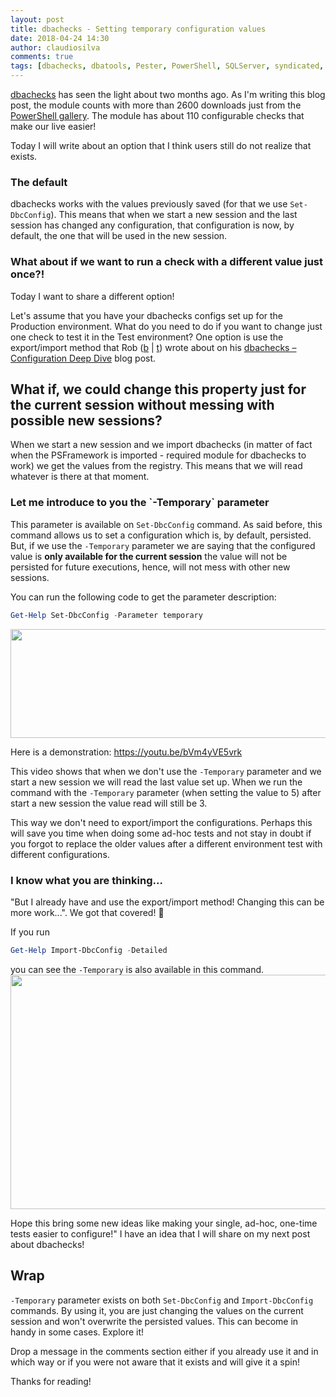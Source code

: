 ```yaml
---
layout: post
title: dbachecks - Setting temporary configuration values
date: 2018-04-24 14:30
author: claudiosilva
comments: true
tags: [dbachecks, dbatools, Pester, PowerShell, SQLServer, syndicated, temporary configuration]
---
```

<a href="https://dbachecks.io">dbachecks</a> has seen the light about two months ago. As I'm writing this blog post, the module counts with more than 2600 downloads just from the <a href="https://www.powershellgallery.com/packages/dbachecks">PowerShell gallery</a>.
The module has about 110 configurable checks that make our live easier!

Today I will write about an option that I think users still do not realize that exists.

<h3>The default</h3>

dbachecks works with the values previously saved (for that we use `Set-DbcConfig`). This means that when we start a new session and the last session has changed any configuration, that configuration is now, by default, the one that will be used in the new session.

<h3>What about if we want to run a check with a different value just once?!</h3>

Today I want to share a different option!

Let's assume that you have your dbachecks configs set up for the Production environment. What do you need to do if you want to change just one check to test it in the Test environment?
One option is use the export/import method that Rob (<a href="https://sqldbawithabeard.com/">b</a> \| <a href="https://twitter.com/sqldbawithbeard">t</a>) wrote about on his <a href="https://sqldbawithabeard.com/2018/02/22/dbachecks-configuration-deep-dive/">dbachecks – Configuration Deep Dive</a> blog post.

<h2>What if, we could change this property just for the current session without messing with possible new sessions?</h2>

When we start a new session and we import dbachecks (in matter of fact when the PSFramework is imported - required module for dbachecks to work) we get the values from the registry. This means that we will read whatever is there at that moment.

<h3>Let me introduce to you the `-Temporary` parameter</h3>

This parameter is available on `Set-DbcConfig` command. As said before, this command allows us to set a configuration which is, by default, persisted. But, if we use the `-Temporary` parameter we are saying that the configured value is <strong>only available for the current session</strong> the value will not be persisted for future executions, hence, will not mess with other new sessions.

You can run the following code to get the parameter description:
``` powershell
Get-Help Set-DbcConfig -Parameter temporary
```
<a href="https://claudioessilva.github.io/img//2018/03/temporaryparameter_helpdescription.png"><img src="https://claudioessilva.github.io/img//2018/03/temporaryparameter_helpdescription.png?w=656" alt="" width="656" height="174" class="aligncenter size-large wp-image-1351" /></a>

Here is a demonstration:
https://youtu.be/bVm4yVE5vrk

This video shows that when we don't use the `-Temporary` parameter and we start a new session we will read the last value set up. When we run the command with the `-Temporary` parameter (when setting the value to 5) after start a new session the value read will still be 3.

This way we don't need to export/import the configurations. Perhaps this will save you time when doing some ad-hoc tests and not stay in doubt if you forgot to replace the older values after a different environment test with different configurations.

<h3>I know what you are thinking...</h3>

"But I already have and use the export/import method! Changing this can be more work...".
We got that covered! 💪

If you run
``` powershell
Get-Help Import-DbcConfig -Detailed
```
you can see the `-Temporary` is also available in this command.
<a href="https://claudioessilva.github.io/img//2018/04/gethelp_importdbcconfig_temporaryparameter.png"><img src="https://claudioessilva.github.io/img//2018/04/gethelp_importdbcconfig_temporaryparameter.png?w=656" alt="" width="656" height="375" class="aligncenter size-large wp-image-1356" /></a>

Hope this bring some new ideas like making your single, ad-hoc, one-time tests easier to configure!"
I have an idea that I will share on my next post about dbachecks!

<h2>Wrap</h2>

`-Temporary` parameter exists on both `Set-DbcConfig` and `Import-DbcConfig` commands.
By using it, you are just changing the values on the current session and won't overwrite the persisted values. This can become in handy in some cases.
Explore it!

Drop a message in the comments section either if you already use it and in which way or if you were not aware that it exists and will give it a spin!

Thanks for reading!

